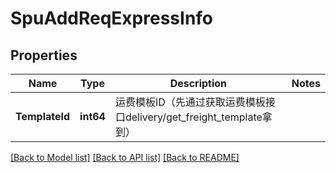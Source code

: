 # SpuAddReqExpressInfo

## Properties

Name | Type | Description | Notes
------------ | ------------- | ------------- | -------------
**TemplateId** | **int64** | 运费模板ID（先通过获取运费模板接口delivery/get_freight_template拿到） | 

[[Back to Model list]](../README.md#documentation-for-models) [[Back to API list]](../README.md#documentation-for-api-endpoints) [[Back to README]](../README.md)



